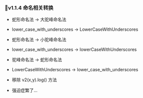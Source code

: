 ### 🚀v1.1.4 命名相关转换

- 蛇形命名法 -> 大驼峰命名法
- lower_case_with_underscores -> LowerCaseWithUnderscores

- 蛇形命名法 -> 小驼峰命名法
- lower_case_with_underscores -> lowerCaseWithUnderscores

- 驼峰命名法 -> 蛇形命名法
- LowerCaseWithUnderscores -> lower_case_with_underscores

- 移除 v2(x,y).log() 方法
- 强迫症繁了...
